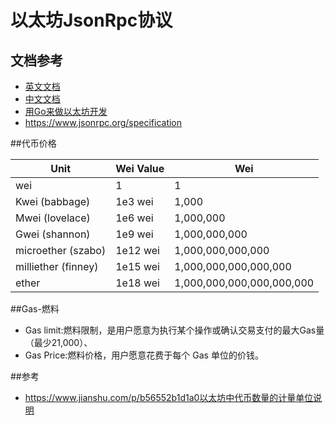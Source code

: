 # 以太坊JsonRpc协议


## 文档参考
* [英文文档](https://github.com/ethrpc/wiki/wiki/JSON-RPC)
* [中文文档](http://cw.hubwiz.com/card/c/ethereum-json-rpc-api/)
* [用Go来做以太坊开发](https://goethereumbook.org/zh/)
* https://www.jsonrpc.org/specification

##代币价格 

|Unit|	Wei Value	|Wei|
| --- | --- |---
wei	|1	|1| wei
Kwei (babbage)|	1e3 wei|	1,000
Mwei (lovelace)|	1e6 wei	|1,000,000
Gwei (shannon)	|1e9 wei|	1,000,000,000
microether (szabo)	|1e12 wei|	1,000,000,000,000
milliether (finney)	|1e15 wei|	1,000,000,000,000,000
ether	|1e18 wei	|1,000,000,000,000,000,000

##Gas-燃料
* Gas limit:燃料限制，是用户愿意为执行某个操作或确认交易支付的最大Gas量（最少21,000）、
* Gas Price:燃料价格，用户愿意花费于每个 Gas 单位的价钱。


##参考
* https://www.jianshu.com/p/b56552b1d1a0以太坊中代币数量的计量单位说明